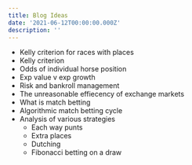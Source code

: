 ```yaml
---
title: Blog Ideas
date: '2021-06-12T00:00:00.000Z'
description: ''
---
```


- Kelly criterion for races with places
- Kelly criterion
- Odds of individual horse position
- Exp value v exp growth
- Risk and bankroll management
- The unreasonable effiecency of exchange markets
- What is match betting
- Algorithmic match betting cycle
- Analysis of various strategies
  - Each way punts
  - Extra places
  - Dutching
  - Fibonacci betting on a draw
